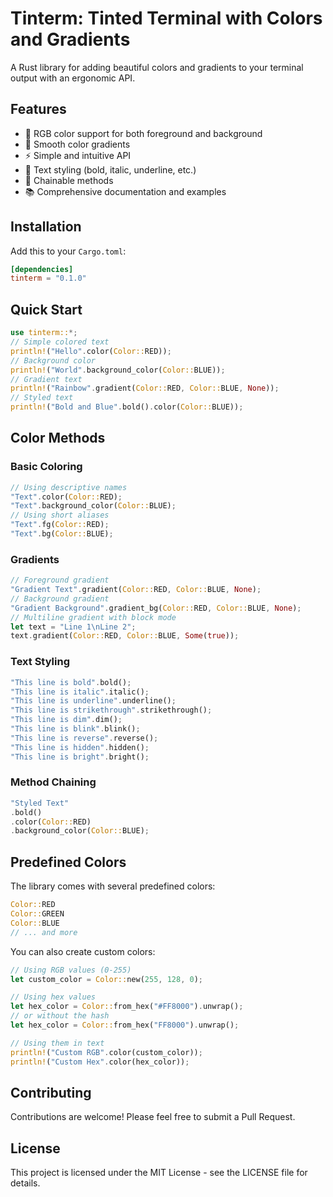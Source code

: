 # Tinterm: Tinted Terminal with Colors and Gradients

A Rust library for adding beautiful colors and gradients to your terminal output with an ergonomic API.

## Features

- 🎨 RGB color support for both foreground and background
- 🌈 Smooth color gradients
- ⚡ Simple and intuitive API
- 📝 Text styling (bold, italic, underline, etc.)
- 🔄 Chainable methods
- 📚 Comprehensive documentation and examples

## Installation

Add this to your `Cargo.toml`:

```toml
[dependencies]
tinterm = "0.1.0"
```

## Quick Start

```rust
use tinterm::*;
// Simple colored text
println!("Hello".color(Color::RED));
// Background color
println!("World".background_color(Color::BLUE));
// Gradient text
println!("Rainbow".gradient(Color::RED, Color::BLUE, None));
// Styled text
println!("Bold and Blue".bold().color(Color::BLUE));
```

## Color Methods

### Basic Coloring

```rust
// Using descriptive names
"Text".color(Color::RED);
"Text".background_color(Color::BLUE);
// Using short aliases
"Text".fg(Color::RED);
"Text".bg(Color::BLUE);
```

### Gradients

```rust
// Foreground gradient
"Gradient Text".gradient(Color::RED, Color::BLUE, None);
// Background gradient
"Gradient Background".gradient_bg(Color::RED, Color::BLUE, None);
// Multiline gradient with block mode
let text = "Line 1\nLine 2";
text.gradient(Color::RED, Color::BLUE, Some(true));
```


### Text Styling

```rust
"This line is bold".bold();
"This line is italic".italic();
"This line is underline".underline();
"This line is strikethrough".strikethrough();
"This line is dim".dim();
"This line is blink".blink();
"This line is reverse".reverse();
"This line is hidden".hidden();
"This line is bright".bright();
```

### Method Chaining

```rust
"Styled Text"
.bold()
.color(Color::RED)
.background_color(Color::BLUE);
```


## Predefined Colors

The library comes with several predefined colors:

```rust
Color::RED
Color::GREEN
Color::BLUE
// ... and more
```

You can also create custom colors:

```rust
// Using RGB values (0-255)
let custom_color = Color::new(255, 128, 0);

// Using hex values
let hex_color = Color::from_hex("#FF8000").unwrap();
// or without the hash
let hex_color = Color::from_hex("FF8000").unwrap();

// Using them in text
println!("Custom RGB".color(custom_color));
println!("Custom Hex".color(hex_color));
```

## Contributing

Contributions are welcome! Please feel free to submit a Pull Request.

## License

This project is licensed under the MIT License - see the LICENSE file for details.